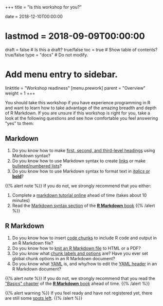 +++
title = "Is this workshop for you?"

date = 2018-12-10T00:00:00
# lastmod = 2018-09-09T00:00:00

draft = false  # Is this a draft? true/false
toc = true  # Show table of contents? true/false
type = "docs"  # Do not modify.

# Add menu entry to sidebar.
linktitle = "Workshop readiness"
[menu.prework]
  parent = "Overview"
  weight = 1
+++


You should take this workshop if you have experience programming in R and want to learn how to take advantage of the amazing breadth and depth of R Markdown. If you are unsure if this workshop is right for you, take a look at the following questions and see how comfortable you feel answering "yes" to them:

## Markdown 

1. Do you know how to make [first, second, and third-level headings](https://daringfireball.net/projects/markdown/syntax#header) using Markdown syntax?
1. Do you know how to use Markdown syntax to create [links](https://daringfireball.net/projects/markdown/syntax#link) or make [bulleted/numbered lists](https://daringfireball.net/projects/markdown/syntax#list)?
1. Do you know how to use Markdown syntax to format text in [*italics* or **bold**](https://daringfireball.net/projects/markdown/syntax#em)?

{{% alert note %}}
If you do not, we strongly recommend that you either:

1. Complete a [markdown tutorial online](https://www.markdowntutorial.com) ahead of time (takes about 10 minutes)
1. Read the [Markdown syntax section](https://bookdown.org/yihui/rmarkdown/markdown-syntax.html#block-level-elements) of the [**R Markdown** book](https://bookdown.org/yihui/rmarkdown/)
{{% /alert %}}

## R Markdown

1. Do you know how to insert [code chunks](https://bookdown.org/yihui/rmarkdown/r-code.html) to include R code and output in an R Markdown file?
1. Do you know how to [knit an R Markdown file](https://bookdown.org/yihui/rmarkdown/compile.html) to HTML or a PDF?
1. Do you know what [chunk labels and options](https://bookdown.org/yihui/rmarkdown/r-code.html) are? Have you ever set global chunk options in an R Markdown document?
1. Do you know what [YAML](https://learnxinyminutes.com/docs/yaml/) is, and why/how to edit the [YAML header](https://bookdown.org/yihui/rmarkdown/basics.html) in an R Markdown document?

{{% alert note %}}
If you do not, we strongly recommend that you read the ["Basics" chapter](https://bookdown.org/yihui/rmarkdown/basics.html) of the [**R Markdown** book](https://bookdown.org/yihui/rmarkdown/) ahead of time.
{{% /alert %}}


{{% alert warning %}}
If you feel ready and have not registered yet, there are still some [spots left](https://www.cvent.com/events/rstudio-conf-austin/registration-dd6d75526f3c4554b67c4de32aeffb47.aspx?fqp=true).
{{% /alert %}}
    